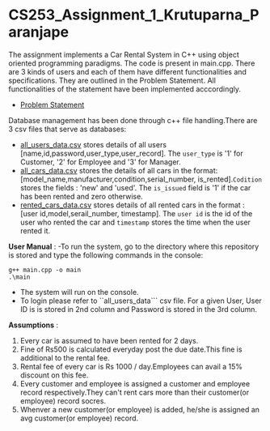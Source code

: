 # CS253_Assignment_1_Krutuparna_Paranjape

The assignment implements a Car Rental System in C++ using object oriented programming paradigms. The code is present in main.cpp. There are 3 kinds of users and each of them have different functionalities and specifications. They are outlined in the Problem Statement. All functionalities of the statement have been implemented acccordingly. 

- [Problem Statement](https://github.com/Rutuparn9/CS253_Assignment_1_Krutuparna_Paranjape/blob/main/Problem_Statement.pdf)

Database management has been done through c++ file handling.There are 3 csv files that serve as databases:

- [all_users_data.csv](https://github.com/Rutuparn9/CS253_Assignment_1_Krutuparna_Paranjape/blob/main/all_users_data.csv) stores details of all users [name,id,password,user_type,user_record]. The ```user_type``` is '1' for Customer, '2' for Employee and '3' for Manager. 
- [all_cars_data.csv](https://github.com/Rutuparn9/CS253_Assignment_1_Krutuparna_Paranjape/blob/main/all_cars_data.csv) stores the details of all cars in the format: [model_name,manufacturer,condition,serial_number, is_rented].```Codition``` stores the fields : 'new' and 'used'. The ```is_issued``` field is '1' if the car has been rented and zero otherwise. 
- [rented_cars_data.csv](https://github.com/Rutuparn9/CS253_Assignment_1_Krutuparna_Paranjape/blob/main/rented_cars_data.csv) stores details of all rented cars in the format :  [user id,model,serail_number, timestamp]. The ```user id``` is the id of the user who rented the car and ```timestamp``` stores the time when the user rented it.<br>


__User Manual__ :
-To run the system, go to the directory where this repository is stored and type the following commands in the console:
```
g++ main.cpp -o main
.\main
```
- The system will run on the console. 
- To login please refer to ``all_users_data``` csv file. For a given User, User ID is is stored in 2nd column and Password is stored in the 3rd column.<br>


 __Assumptions__ : 
1) Every car is assumed to have been rented for 2 days.
2) Fine of Rs500 is calculated everyday post the due date.This fine is additional to the rental fee.
3) Rental fee of every car is Rs 1000 / day.Employees can avail a 15% discount on this fee.
4) Every customer and employee is assigned a customer and employee record respectively.They can't rent cars more than their customer(or employee) record socres.
5) Whenver a new customer(or employee) is added, he/she is assigned an avg customer(or employee) record.

